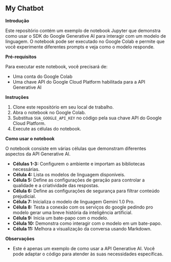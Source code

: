 ## My Chatbot

**Introdução**

Este repositório contém um exemplo de notebook Jupyter que demonstra como usar o SDK do Google Generative AI para interagir com um modelo de linguagem. O notebook pode ser executado no Google Colab e permite que você experimente diferentes prompts e veja como o modelo responde.

**Pré-requisitos**

Para executar este notebook, você precisará de:

* Uma conta do Google Colab
* Uma chave API do Google Cloud Platform habilitada para a API Generative AI

**Instruções**

1. Clone este repositório em seu local de trabalho.
2. Abra o notebook no Google Colab.
3. Substitua `SUA_GOOGLE_API_KEY` no código pela sua chave API do Google Cloud Platform.
4. Execute as células do notebook.

**Como usar o notebook**

O notebook consiste em várias células que demonstram diferentes aspectos da API Generative AI.

* **Células 1-3:** Configurem o ambiente e importam as bibliotecas necessárias.
* **Célula 4:** Lista os modelos de linguagem disponíveis.
* **Célula 5:** Define as configurações de geração para controlar a qualidade e a criatividade das respostas.
* **Célula 6:** Define as configurações de segurança para filtrar conteúdo prejudicial.
* **Célula 7:** Inicializa o modelo de linguagem Gemini 1.0 Pro.
* **Célula 8:** Testa a conexão com os serviços do google pedindo pro modelo gerar uma breve história da inteligência artificial.
* **Célula 9:** Inicia um bate-papo com o modelo.
* **Célula 10:** Demonstra como interagir com o modelo em um bate-papo.
* **Célula 11:** Melhora a visualização da conversa usando Markdown.

**Observações**

* Este é apenas um exemplo de como usar a API Generative AI. Você pode adaptar o código para atender às suas necessidades específicas.
